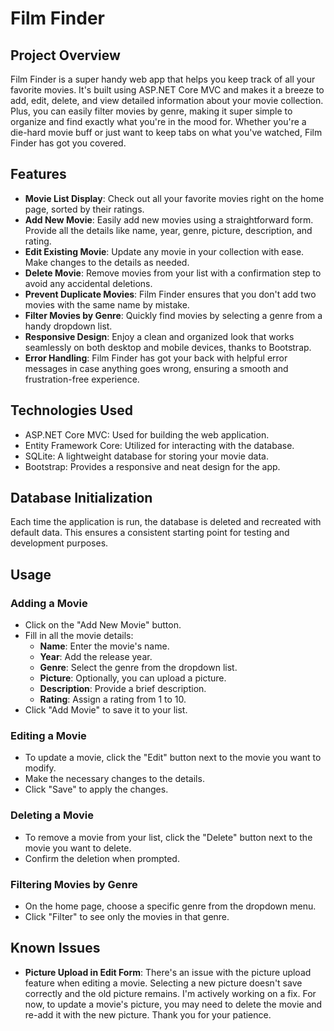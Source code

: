 # Film Finder

## Project Overview
Film Finder is a super handy web app that helps you keep track of all your favorite movies. It's built using ASP.NET Core MVC and makes it a breeze to add, edit, delete, and view detailed information about your movie collection. Plus, you can easily filter movies by genre, making it super simple to organize and find exactly what you're in the mood for. Whether you're a die-hard movie buff or just want to keep tabs on what you've watched, Film Finder has got you covered.

## Features
- **Movie List Display**: Check out all your favorite movies right on the home page, sorted by their ratings.
- **Add New Movie**: Easily add new movies using a straightforward form. Provide all the details like name, year, genre, picture, description, and rating.
- **Edit Existing Movie**: Update any movie in your collection with ease. Make changes to the details as needed.
- **Delete Movie**: Remove movies from your list with a confirmation step to avoid any accidental deletions.
- **Prevent Duplicate Movies**: Film Finder ensures that you don't add two movies with the same name by mistake.
- **Filter Movies by Genre**: Quickly find movies by selecting a genre from a handy dropdown list.
- **Responsive Design**: Enjoy a clean and organized look that works seamlessly on both desktop and mobile devices, thanks to Bootstrap.
- **Error Handling**: Film Finder has got your back with helpful error messages in case anything goes wrong, ensuring a smooth and frustration-free experience.

## Technologies Used
- ASP.NET Core MVC: Used for building the web application.
- Entity Framework Core: Utilized for interacting with the database.
- SQLite: A lightweight database for storing your movie data.
- Bootstrap: Provides a responsive and neat design for the app.

## Database Initialization
Each time the application is run, the database is deleted and recreated with default data. This ensures a consistent starting point for testing and development purposes.

## Usage

### Adding a Movie
- Click on the "Add New Movie" button.
- Fill in all the movie details:
  - **Name**: Enter the movie's name.
  - **Year**: Add the release year.
  - **Genre**: Select the genre from the dropdown list.
  - **Picture**: Optionally, you can upload a picture.
  - **Description**: Provide a brief description.
  - **Rating**: Assign a rating from 1 to 10.
- Click "Add Movie" to save it to your list.

### Editing a Movie
- To update a movie, click the "Edit" button next to the movie you want to modify.
- Make the necessary changes to the details.
- Click "Save" to apply the changes.

### Deleting a Movie
- To remove a movie from your list, click the "Delete" button next to the movie you want to delete.
- Confirm the deletion when prompted.

### Filtering Movies by Genre
- On the home page, choose a specific genre from the dropdown menu.
- Click "Filter" to see only the movies in that genre.

## Known Issues
- **Picture Upload in Edit Form**: There's an issue with the picture upload feature when editing a movie. Selecting a new picture doesn't save correctly and the old picture remains. I'm actively working on a fix. For now, to update a movie's picture, you may need to delete the movie and re-add it with the new picture. Thank you for your patience.


